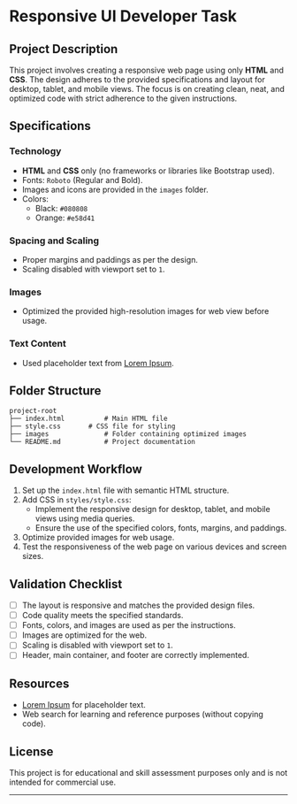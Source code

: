 # Responsive UI Developer Task

## Project Description
This project involves creating a responsive web page using only **HTML** and **CSS**. The design adheres to the provided specifications and layout for desktop, tablet, and mobile views. The focus is on creating clean, neat, and optimized code with strict adherence to the given instructions.

## Specifications
### Technology
- **HTML** and **CSS** only (no frameworks or libraries like Bootstrap used).
- Fonts: `Roboto` (Regular and Bold).
- Images and icons are provided in the `images` folder.
- Colors:
  - Black: `#080808`
  - Orange: `#e58d41`

### Spacing and Scaling
- Proper margins and paddings as per the design.
- Scaling disabled with viewport set to `1`.

### Images
- Optimized the provided high-resolution images for web view before usage.

### Text Content
- Used placeholder text from [Lorem Ipsum](https://www.lipsum.com/).

## Folder Structure
```
project-root
├── index.html          # Main HTML file
├── style.css       # CSS file for styling
├── images              # Folder containing optimized images
└── README.md           # Project documentation
```

## Development Workflow
1. Set up the `index.html` file with semantic HTML structure.
2. Add CSS in `styles/style.css`:
   - Implement the responsive design for desktop, tablet, and mobile views using media queries.
   - Ensure the use of the specified colors, fonts, margins, and paddings.
3. Optimize provided images for web usage.
4. Test the responsiveness of the web page on various devices and screen sizes.

## Validation Checklist
- [ ] The layout is responsive and matches the provided design files.
- [ ] Code quality meets the specified standards.
- [ ] Fonts, colors, and images are used as per the instructions.
- [ ] Images are optimized for the web.
- [ ] Scaling is disabled with viewport set to `1`.
- [ ] Header, main container, and footer are correctly implemented.

## Resources
- [Lorem Ipsum](https://www.lipsum.com/) for placeholder text.
- Web search for learning and reference purposes (without copying code).

## License
This project is for educational and skill assessment purposes only and is not intended for commercial use.

---
